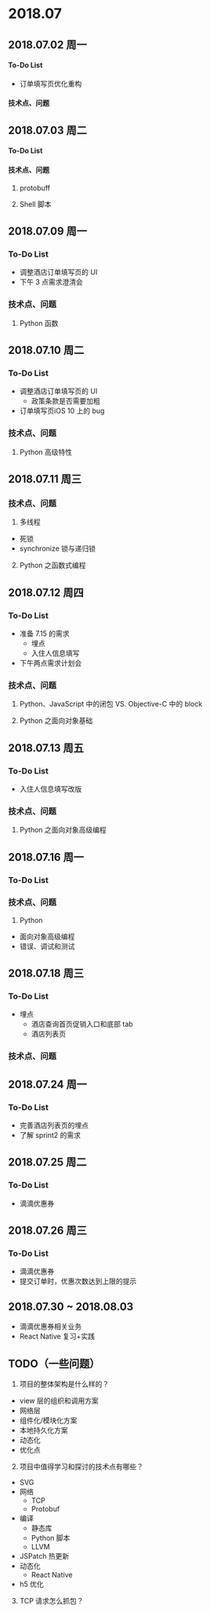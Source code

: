 
# 2018.07

## 2018.07.02 周一

#### To-Do List
- 订单填写页优化重构


#### 技术点、问题




## 2018.07.03 周二

#### To-Do List



#### 技术点、问题


1. protobuff 

2. Shell 脚本



## 2018.07.09 周一

### To-Do List

- 调整酒店订单填写页的 UI
- 下午 3 点需求澄清会

### 技术点、问题

1. Python 函数

## 2018.07.10 周二

### To-Do List

- 调整酒店订单填写页的 UI
  - 政策条款是否需要加粗
- 订单填写页iOS 10 上的 bug

### 技术点、问题

1. Python 高级特性

  
## 2018.07.11 周三


### 技术点、问题

1. 多线程
  - 死锁
  - synchronize 锁与递归锁
  
2. Python 之函数式编程

## 2018.07.12 周四

### To-Do List

- 准备 7.15 的需求
  - 埋点
  - 入住人信息填写
- 下午两点需求计划会


### 技术点、问题

1. Python、JavaScript 中的闭包 VS. Objective-C 中的 block

2. Python 之面向对象基础

## 2018.07.13 周五

### To-Do List

- 入住人信息填写改版


### 技术点、问题

1. Python 之面向对象高级编程

## 2018.07.16 周一


### To-Do List


### 技术点、问题

1. Python

- 面向对象高级编程
- 错误、调试和测试


## 2018.07.18 周三


### To-Do List
- 埋点
  - 酒店查询首页促销入口和底部 tab
  - 酒店列表页

### 技术点、问题


## 2018.07.24 周一

### To-Do List
- 完善酒店列表页的埋点
- 了解 sprint2 的需求

## 2018.07.25 周二

### To-Do List
- 滴滴优惠券


## 2018.07.26 周三

### To-Do List
- 滴滴优惠券
- 提交订单时，优惠次数达到上限的提示



## 2018.07.30 ~ 2018.08.03
- 滴滴优惠券相关业务
- React Native 复习+实践 



## TODO（一些问题）


1. 项目的整体架构是什么样的？

- view 层的组织和调用方案
- 网络层
- 组件化/模块化方案
- 本地持久化方案
- 动态化
- 优化点


2. 项目中值得学习和探讨的技术点有哪些？

- SVG
- 网络
  - TCP
  - Protobuf
- 编译
  - 静态库
  - Python 脚本
  - LLVM
- JSPatch 热更新
- 动态化
  - React Native
- h5 优化

3. TCP 请求怎么抓包？
